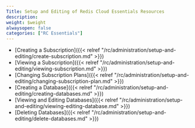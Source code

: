 ```yaml
---
Title: Setup and Editing of Redis Cloud Essentials Resources
description:
weight: $weight
alwaysopen: false
categories: ["RC Essentials"]
---
```

- [Creating a
    Subscription]({{< relref "/rc/administration/setup-and-editing/create-subscription.md" >}})
- [Viewing a
    Subscription]({{< relref "/rc/administration/setup-and-editing/viewing-subscription.md" >}})
- [Changing Subscription
    Plans]({{< relref "/rc/administration/setup-and-editing/changing-subscription-plan.md" >}})
- [Creating a
    Database]({{< relref "/rc/administration/setup-and-editing/creating-databases.md" >}})
- [Viewing and Editing
    Databases]({{< relref "/rc/administration/setup-and-editing/viewing-editing-database.md" >}})
- [Deleting
    Databases]({{< relref "/rc/administration/setup-and-editing/delete-databases.md" >}})
